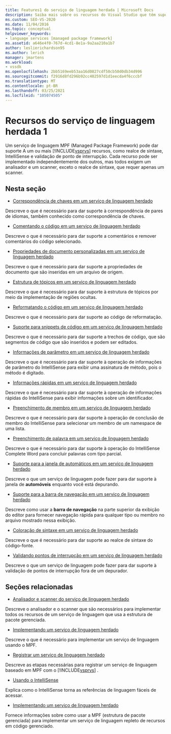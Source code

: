 ```yaml
---
title: Features1 do serviço de linguagem herdada | Microsoft Docs
description: Saiba mais sobre os recursos do Visual Studio que têm suporte em um serviço de linguagem MPF (Managed Package Framework).
ms.custom: SEO-VS-2020
ms.date: 11/04/2016
ms.topic: conceptual
helpviewer_keywords:
- language services [managed package framework]
ms.assetid: a646e4f0-767d-4cd1-8e1a-9a2aa210a1b7
author: leslierichardson95
ms.author: lerich
manager: jmartens
ms.workload:
- vssdk
ms.openlocfilehash: 2bb5169eeb53aa16d0827cdf50cb50d0db34d996
ms.sourcegitcommit: f2916d8fd296b92cc402597d1d1eecda4f6cccbf
ms.translationtype: MT
ms.contentlocale: pt-BR
ms.lasthandoff: 03/25/2021
ms.locfileid: "105074505"
---
```

# <a name="legacy-language-service-features-1"></a>Recursos do serviço de linguagem herdada 1
Um serviço de linguagem MPF (Managed Package Framework) pode dar suporte A um ou mais [!INCLUDE[vsprvs](../../code-quality/includes/vsprvs_md.md)] recursos, como realce de sintaxe, IntelliSense e validação de ponto de interrupção. Cada recurso pode ser implementado independentemente dos outros, mas todos exigem um analisador e um scanner, exceto o realce de sintaxe, que requer apenas um scanner.

## <a name="in-this-section"></a>Nesta seção
- [Correspondência de chaves em um serviço de linguagem herdado](../../extensibility/internals/brace-matching-in-a-legacy-language-service.md)

 Descreve o que é necessário para dar suporte à correspondência de pares de idiomas, também conhecido como correspondência de chaves.

- [Comentando o código em um serviço de linguagem herdado](../../extensibility/internals/commenting-code-in-a-legacy-language-service.md)

 Descreve o que é necessário para dar suporte a comentários e remover comentários do código selecionado.

- [Propriedades de documento personalizadas em um serviço de linguagem herdado](../../extensibility/internals/custom-document-properties-in-a-legacy-language-service.md)

 Descreve o que é necessário para dar suporte a propriedades de documento que são inseridas em um arquivo de origem.

- [Estrutura de tópicos em um serviço de linguagem herdado](../../extensibility/internals/outlining-in-a-legacy-language-service.md)

 Descreve o que é necessário para dar suporte à estrutura de tópicos por meio da implementação de regiões ocultas.

- [Reformatando o código em um serviço de linguagem herdado](../../extensibility/internals/reformatting-code-in-a-legacy-language-service.md)

 Descreve o que é necessário para dar suporte ao código de reformatação.

- [Suporte para snippets de código em um serviço de linguagem herdado](../../extensibility/internals/support-for-code-snippets-in-a-legacy-language-service.md)

 Descreve o que é necessário para dar suporte a trechos de código, que são segmentos de código que são inseridos e podem ser editados.

- [Informações de parâmetro em um serviço de linguagem herdado](../../extensibility/internals/parameter-info-in-a-legacy-language-service2.md)

 Descreve o que é necessário para dar suporte à operação de informações de parâmetro do IntelliSense para exibir uma assinatura de método, pois o método é digitado.

- [Informações rápidas em um serviço de linguagem herdado](../../extensibility/internals/quick-info-in-a-legacy-language-service.md)

 Descreve o que é necessário para dar suporte à operação de informações rápidas do IntelliSense para exibir informações sobre um identificador.

- [Preenchimento de membro em um serviço de linguagem herdado](../../extensibility/internals/member-completion-in-a-legacy-language-service.md)

 Descreve o que é necessário para dar suporte à operação de conclusão de membro do IntelliSense para selecionar um membro de um namespace de uma lista.

- [Preenchimento de palavra em um serviço de linguagem herdado](../../extensibility/internals/word-completion-in-a-legacy-language-service.md)

 Descreve o que é necessário para dar suporte à operação do IntelliSense Complete Word para concluir palavras com tipo parcial.

- [Suporte para a janela de automáticos em um serviço de linguagem herdado](../../extensibility/internals/support-for-the-autos-window-in-a-legacy-language-service.md)

 Descreve o que um serviço de linguagem pode fazer para dar suporte à janela de **automóveis** enquanto você está depurando.

- [Suporte para a barra de navegação em um serviço de linguagem herdado](../../extensibility/internals/support-for-the-navigation-bar-in-a-legacy-language-service.md)

 Descreve como usar a **barra de navegação** na parte superior da exibição do editor para fornecer navegação rápida para qualquer tipo ou membro no arquivo mostrado nessa exibição.

- [Coloração de sintaxe em um serviço de linguagem herdado](../../extensibility/internals/syntax-colorizing-in-a-legacy-language-service.md)

 Descreve o que é necessário para dar suporte ao realce de sintaxe do código-fonte.

- [Validando pontos de interrupção em um serviço de linguagem herdado](../../extensibility/internals/validating-breakpoints-in-a-legacy-language-service.md)

 Descreve o que um serviço de linguagem pode fazer para dar suporte à validação de pontos de interrupção fora de um depurador.

## <a name="related-sections"></a>Seções relacionadas
- [Analisador e scanner do serviço de linguagem herdado](../../extensibility/internals/legacy-language-service-parser-and-scanner.md)

 Descreve o analisador e o scanner que são necessários para implementar todos os recursos de um serviço de linguagem que usa a estrutura de pacote gerenciada.

- [Implementando um serviço de linguagem herdado](../../extensibility/internals/implementing-a-legacy-language-service2.md)

 Descreve o que é necessário para implementar um serviço de linguagem usando o MPF.

- [Registrar um serviço de linguagem herdado](../../extensibility/internals/registering-a-legacy-language-service1.md)

 Descreve as etapas necessárias para registrar um serviço de linguagem baseado em MPF com o [!INCLUDE[vsprvs](../../code-quality/includes/vsprvs_md.md)] .

- [Usando o IntelliSense](../../ide/using-intellisense.md)

 Explica como o IntelliSense torna as referências de linguagem fáceis de acessar.

- [Implementando um serviço de linguagem herdado](../../extensibility/internals/implementing-a-legacy-language-service1.md)

 Fornece informações sobre como usar a MPF (estrutura de pacote gerenciada) para implementar um serviço de linguagem repleto de recursos em código gerenciado.
